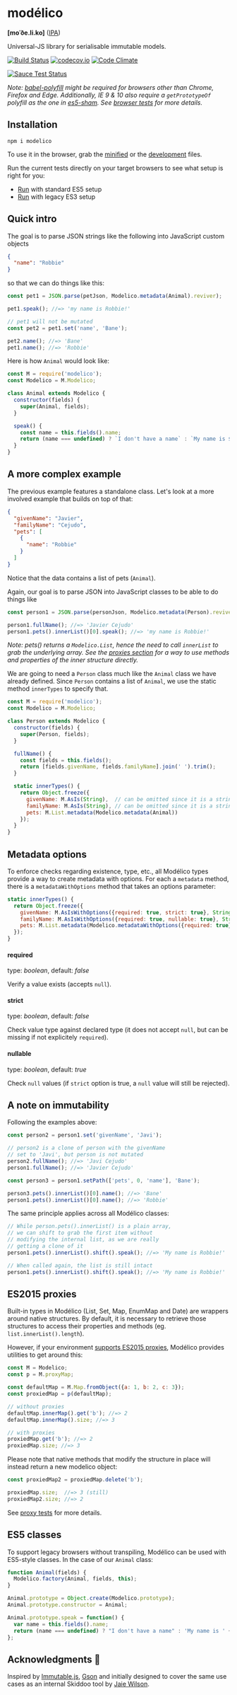 # modélico

**\[moˈðe.li.ko\]** ([IPA](https://en.wikipedia.org/wiki/International_Phonetic_Alphabet))

Universal-JS library for serialisable immutable models.

[![Build Status](https://travis-ci.org/javiercejudo/modelico.svg?branch=master)](https://travis-ci.org/javiercejudo/modelico)
[![codecov.io](https://codecov.io/github/javiercejudo/modelico/coverage.svg?branch=master)](https://codecov.io/github/javiercejudo/modelico?branch=master)
[![Code Climate](https://codeclimate.com/github/javiercejudo/modelico/badges/gpa.svg)](https://codeclimate.com/github/javiercejudo/modelico)

[![Sauce Test Status](https://saucelabs.com/browser-matrix/modelico.svg)](https://saucelabs.com/u/modelico)

*Note: [babel-polyfill](https://babeljs.io/docs/usage/polyfill/) might be required
for browsers other than Chrome, Firefox and Edge. Additionally, IE 9 & 10 also require
a `getPrototypeOf` polyfill as the one in [es5-sham](https://github.com/es-shims/es5-shim#shams).
See [browser tests](test/browser) for more details.*

## Installation

    npm i modelico

To use it in the browser, grab the [minified](dist/modelico.min.js) or the
[development](dist/modelico.js) files.

Run the current tests directly on your target browsers to see what setup is right for you:

- [Run](https://rawgit.com/javiercejudo/modelico/master/test/browser/index.html) with standard ES5 setup
- [Run](https://rawgit.com/javiercejudo/modelico/master/test/browser/ie9_10.html) with legacy ES3 setup

## Quick intro

The goal is to parse JSON strings like the following into JavaScript custom objects

```JSON
{
  "name": "Robbie"
}
```

so that we can do things like this:

```js
const pet1 = JSON.parse(petJson, Modelico.metadata(Animal).reviver);

pet1.speak(); //=> 'my name is Robbie!'

// pet1 will not be mutated
const pet2 = pet1.set('name', 'Bane');

pet2.name(); //=> 'Bane'
pet1.name(); //=> 'Robbie'
```

Here is how `Animal` would look like:

```js
const M = require('modelico');
const Modelico = M.Modelico;

class Animal extends Modelico {
  constructor(fields) {
    super(Animal, fields);
  }

  speak() {
    const name = this.fields().name;
    return (name === undefined) ? `I don't have a name` : `My name is ${name}!`;
  }
}
```

## A more complex example

The previous example features a standalone class. Let's look at
a more involved example that builds on top of that:

```JSON
{
  "givenName": "Javier",
  "familyName": "Cejudo",
  "pets": [
    {
      "name": "Robbie"
    }
  ]
}
```

Notice that the data contains a list of pets (`Animal`).

Again, our goal is to parse JSON into JavaScript classes
to be able to do things like

```js
const person1 = JSON.parse(personJson, Modelico.metadata(Person).reviver);

person1.fullName(); //=> 'Javier Cejudo'
person1.pets().innerList()[0].speak(); //=> 'my name is Robbie!'
```

*Note: pets() returns a `Modelico.List`, hence the need to call `innerList`
to grab the underlying array. See the [proxies section](#es2015-proxies)
for a way to use methods and properties of the inner structure directly.*

We are going to need a `Person` class much like the `Animal`
class we have already defined. Since `Person` contains a list
of `Animal`, we use the static method `innerTypes` to specify
that.

```js
const M = require('modelico');
const Modelico = M.Modelico;

class Person extends Modelico {
  constructor(fields) {
    super(Person, fields);
  }

  fullName() {
    const fields = this.fields();
    return [fields.givenName, fields.familyName].join(' ').trim();
  }

  static innerTypes() {
    return Object.freeze({
      givenName: M.AsIs(String),  // can be omitted since it is a string
      familyName: M.AsIs(String), // can be omitted since it is a string
      pets: M.List.metadata(Modelico.metadata(Animal))
    });
  }
}
```

## Metadata options

To enforce checks regarding existence, type, etc., all Modélico types provide
a way to create metadata with options. For each a `metadata` method, there is
a `metadataWithOptions` method that takes an options parameter:

```js
static innerTypes() {
  return Object.freeze({
    givenName: M.AsIsWithOptions({required: true, strict: true}, String),
    familyName: M.AsIsWithOptions({required: true, nullable: true}, String),
    pets: M.List.metadata(Modelico.metadataWithOptions({required: true}, Animal))
  });
}
```

#### required

type: *boolean*, default: *false*

Verify a value exists (accepts `null`).

#### strict

type: *boolean*, default: *false*

Check value type against declared type (it does not accept `null`,
but can be missing if not explicitely `required`).

#### nullable

type: *boolean*, default: *true*

Check `null` values (if `strict` option is true, a `null` value will
still be rejected).

## A note on immutability

Following the examples above:

```js
const person2 = person1.set('givenName', 'Javi');

// person2 is a clone of person with the givenName
// set to 'Javi', but person is not mutated
person2.fullName(); //=> 'Javi Cejudo'
person1.fullName(); //=> 'Javier Cejudo'

const person3 = person1.setPath(['pets', 0, 'name'], 'Bane');

person3.pets().innerList()[0].name(); //=> 'Bane'
person1.pets().innerList()[0].name(); //=> 'Robbie'
```

The same principle applies across all Modélico classes:

```js
// While person.pets().innerList() is a plain array,
// we can shift to grab the first item without
// modifying the internal list, as we are really
// getting a clone of it
person1.pets().innerList().shift().speak(); //=> 'My name is Robbie!'

// When called again, the list is still intact
person1.pets().innerList().shift().speak(); //=> 'My name is Robbie!'
```

## ES2015 proxies

Built-in types in Modélico (List, Set, Map, EnumMap and Date)
are wrappers around native structures. By default, it is necessary to
retrieve those structures to access their properties and methods
(eg. `list.innerList().length`).

However, if your environment
[supports ES2015 proxies](https://kangax.github.io/compat-table/es6/#test-Proxy),
Modélico provides utilities to get around this:

```js
const M = Modelico;
const p = M.proxyMap;

const defaultMap = M.Map.fromObject({a: 1, b: 2, c: 3});
const proxiedMap = p(defaultMap);

// without proxies
defaultMap.innerMap().get('b'); //=> 2
defaultMap.innerMap().size; //=> 3

// with proxies
proxiedMap.get('b'); //=> 2
proxiedMap.size; //=> 3
```

Please note that native methods that modify the structure in place will
instead return a new modelico object:

```js
const proxiedMap2 = proxiedMap.delete('b');

proxiedMap.size;  //=> 3 (still)
proxiedMap2.size; //=> 2
```

See [proxy tests](test/proxies) for more details.

## ES5 classes

To support legacy browsers without transpiling, Modélico can be used
with ES5-style classes. In the case of our `Animal` class:

```js
function Animal(fields) {
  Modelico.factory(Animal, fields, this);
}

Animal.prototype = Object.create(Modelico.prototype);
Animal.prototype.constructor = Animal;

Animal.prototype.speak = function() {
  var name = this.fields().name;
  return (name === undefined) ? "I don't have a name" : 'My name is ' + name + '!';
};
```

## Acknowledgments :bow:

Inspired by [Immutable.js](https://github.com/facebook/immutable-js),
[Gson](https://github.com/google/gson) and initially designed to cover
the same use cases as an internal Skiddoo tool by
[Jaie Wilson](https://github.com/jaiew).
